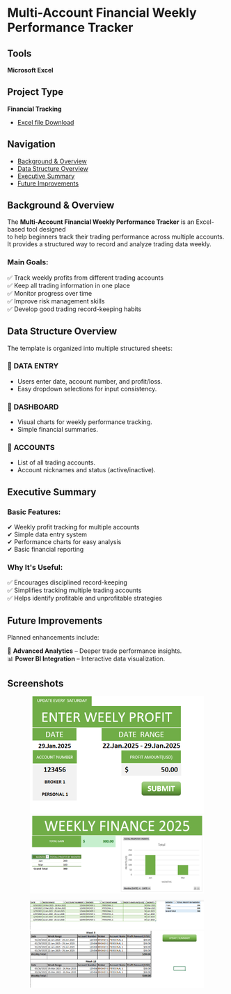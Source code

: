 # Multi-Account Financial Weekly Performance Tracker  

## Tools 
**Microsoft Excel**  

## Project Type  
**Financial Tracking**  
- [Excel file Download](https://github.com/GeorgeBonga/Multi-Account-Financial-Weekly-Performance-Tracker/blob/main/Data/Multi-Account%20Financial%20Weekly%20Performance%20Tracker.xlsm)


## Navigation  
- [Background & Overview](#background--overview)  
- [Data Structure Overview](#data-structure-overview)  
- [Executive Summary](#executive-summary)  
- [Future Improvements](#future-improvements)  

## Background & Overview  
The **Multi-Account Financial Weekly Performance Tracker** is an Excel-based tool designed  
to help beginners track their trading performance across multiple accounts.  
It provides a structured way to record and analyze trading data weekly.  

### **Main Goals:**  
✅ Track weekly profits from different trading accounts  
✅ Keep all trading information in one place  
✅ Monitor progress over time  
✅ Improve risk management skills  
✅ Develop good trading record-keeping habits  

## Data Structure Overview  
The template is organized into multiple structured sheets:  

### 🔹 **DATA ENTRY**  
- Users enter date, account number, and profit/loss.  
- Easy dropdown selections for input consistency.  

### 🔹 **DASHBOARD**  
- Visual charts for weekly performance tracking.  
- Simple financial summaries.  

### 🔹 **ACCOUNTS**  
- List of all trading accounts.  
- Account nicknames and status (active/inactive).  

## Executive Summary  

### **Basic Features:**  
✔ Weekly profit tracking for multiple accounts  
✔ Simple data entry system  
✔ Performance charts for easy analysis  
✔ Basic financial reporting  

### **Why It's Useful:**  
✅ Encourages disciplined record-keeping  
✅ Simplifies tracking multiple trading accounts  
✅ Helps identify profitable and unprofitable strategies  

## Future Improvements  
Planned enhancements include:  

🚀 **Advanced Analytics** – Deeper trade performance insights.  
📊 **Power BI Integration** – Interactive data visualization.  

## Screenshots

<p align="center">
  <img src="Data/Enterdata.PNG" width="400"/>
  <img src="Data/dashboard.PNG" width="400"/>
</p>
<p align="center">
  <img src="Data/data1.PNG" width="400"/>
  <img src="Data/weeks.PNG" width="400"/>
</p>

